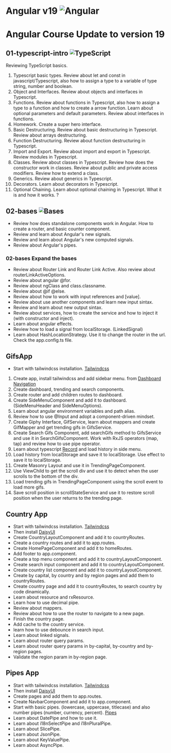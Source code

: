 # Angular v19 ![Angular](https://img.shields.io/badge/angular-%23DD0031.svg?style=for-the-badge&logo=angular&logoColor=white)

# Angular Course Update to version 19

## 01-typescript-intro ![TypeScript](https://img.shields.io/badge/typescript-%23007ACC.svg?style=for-the-badge&logo=typescript&logoColor=white)
Reviewing TypeScript basics.

01. Typescript basic types. Review about let and const in javascript/Typescript, also how to assign a type to a variable of type string, number and boolean.
02. Object and Interfaces. Review about objects and interfaces in Typescript.
03. Functions. Review about functions in Typescript, also how to assign a type to a function and how to create a arrow function. Learn about optional parameters and default parameters. Review about interfaces in functions.
04. Homework. Create a super hero interface.
05. Basic Destructuring. Review about basic destructuring in Typescript. Review about arrays destructuring.
06. Function Destructuring. Review about function destructuring in Typescript.
07. Import and Export. Review about import and export in Typescript. Review modules in Typescript.  
08. Classes. Review about classes in Typescript. Review how does the constructor work in classes. Review about public and private access modifiers. Review how to extend a class.
09. Generics. Review about generics in Typescript.
10. Decorators. Learn about decorators in Typescript.
11. Optional Chaining. Learn about optional chaining in Typescript. What it is and how it works. ? 

## 02-bases ![Bases](https://img.shields.io/badge/bases-%23DD0031.svg?style=for-the-badge&logo=angular&logoColor=white)
- Review how does standalone components work in Angular. How to create a router, and basic counter component.
- Review and learn about Angular's new signals.
- Review and learn about Angular's new computed signals.
- Review about Angular's pipes.
### 02-bases Expand the bases
- Review about Router Link and Router Link Active. Also review about routerLinkActiveOptions.
- Review about angular @for.
- Review about ngClass and class.classname.
- Review about @if @else.
- Review about how to work with input references and [value].
- Review about use another components and learn new input sintax.
- Review and learn about new output sintax.
- Review about services, how to create the service and how to inject it (with constructor and inject).
- Learn about angular effects.
- Review how to load a signal from localStorage. (LinkedSignal)
- Learn about HashLocationStrategy. Use it to change the router in the url. Check the app.config.ts file.

## GifsApp
- Start with tailwindcss installation. [Tailwindcss](https://tailwindcss.com/docs/installation/framework-guides/angular)
01. Create app, install tailwindcss and add sidebar menu. from [Dashboard Navigation](https://www.creative-tim.com/twcomponents/component/dashboard-navigation)
02. Create dashboard, trending and search components. 
03. Create router and add children routes to dashboard.
04. Create SideMenuComponent and add it to dashboard. (SideMenuHeader and SideMenuOptions).
05. Learn about angular environment variables and path alias.
06. Review how to use @Input and adopt a component-driven mindset.
07. Create Giphy Interface, GifService, learn about mappers and create GifMapper and get trending gifs in GifsService.
08. Create Search Gifs Component, add searchGifs method to GifsService and use it in SearchGifsComponent. Work with RxJS operators (map, tap) and review how to use pipe operator.
09. Learn about typescript [Record](https://www.typescriptlang.org/docs/handbook/utility-types.html#recordkeys-type) and load history in side menu. 
10. Load history from localStorage and save it to localStorage. Use effect to save it to localStorage. 
11. Create Masonry Layout and use it in TrendingPageComponent. 
12. Use ViewChild to get the scroll div and use it to detect when the user scrolls to the bottom of the div.
13. Load trending gifs in TrendingPageComponent using the scroll event to load more gifs.
14. Save scroll position in scrollStateService and use it to restore scroll position when the user returns to the trending page.

## Country App
- Start with tailwindcss installation. [Tailwindcss](https://tailwindcss.com/docs/installation/framework-guides/angular)
- Then install [DaisyUI](https://daisyui.com/docs/install/)
- Create CountryLayoutComponent and add it to countryRoutes.
- Create a country routes and add it to app.routes.
- Create HomePageComponent and add it to homeRoutes.
- Add footer to app.component.
- Create a top menu component and add it to countryLayoutComponent.
- Create search input component and add it to countryLayoutComponent.
- Create country list component and add it to countryLayoutComponent.
- Create by capital, by country and by region pages and add them to countryRoutes.
- Create country page and add it to countryRoutes, to search country by code dinamically.
- Learn about resource and rxResource.
- Learn how to use decimal pipe.
- Review about mappers.
- Review about how to use the router to navigate to a new page.
- Finish the country page.
- Add cache to the country service.
- learn how to use debounce in search input.
- Learn about linked signals.
- Learn about router query params.
- Learn about router query params in by-capital, by-country and by-region pages.
- Validate the region param in by-region page.

## Pipes App
- Start with tailwindcss installation. [Tailwindcss](https://tailwindcss.com/docs/installation/framework-guides/angular)
- Then install [DaisyUI](https://daisyui.com/docs/install/)
- Create pages and add them to app.routes.
- Create NavbarComponent and add it to app.component.
- Start with basic pipes. (lowercase, uppercase, titlecase) and also number pipes (number, currency, percent). [Pipes](https://angular.dev/guide/templates/pipes)
- Learn about DatePipe and how to use it.
- Learn about i18nSelectPipe and i18nPluralPipe.
- Learn about SlicePipe.
- Learn about JsonPipe.
- Learn about KeyValuePipe.
- Learn about AsyncPipe.